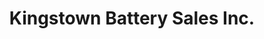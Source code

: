 ---
title: "Kingstown Battery Sales Inc."
url: /taytay/kingstown-battery-sales-inc/
shop: Autoteile
---